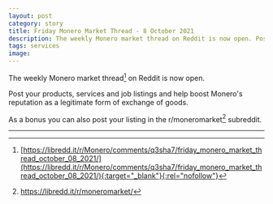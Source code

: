 ```yaml
---
layout: post
category: story
title: Friday Monero Market Thread - 8 October 2021
description: The weekly Monero market thread on Reddit is now open. Post your products, services and job listings.
tags: services
image: 
---
```


The weekly Monero market thread[^1] on Reddit is now open. 

Post your products, services and job listings and help boost Monero's reputation as a legitimate form of exchange of goods.

As a bonus you can also post your listing in the r/moneromarket[^2] subreddit.

---

[^1]: [https://libredd.it/r/Monero/comments/q3sha7/friday_monero_market_thread_october_08_2021/](https://libredd.it/r/Monero/comments/q3sha7/friday_monero_market_thread_october_08_2021/){:target="_blank"}{:rel="nofollow"}
[^2]: https://libredd.it/r/moneromarket/
